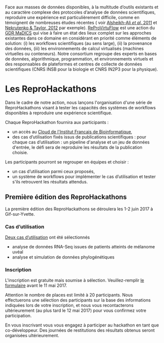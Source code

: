 Face aux masses de données disponibles, à la multitude d’outils existants et au caractère complexe des protocoles d’analyse de données scientifiques, reproduire une expérience est particulièrement difficile, comme en témoignent de nombreuses études récentes ( voir [Alsheikh-Ali *et al*. 2011](https://doi.org/10.1371%2Fjournal.pone.0024357) et [Nekrutenko & Taylor, 2012](https://doi.org/10.1038%2Fnrg3305) par exemple). [ReProVirtuFlow](https://www.madics.fr/actions/actions-en-cours/reprovirtuflow) est une action du [GDR MaDICS](https://www.madics.fr) qui vise à faire un état des lieux complet sur les approches existantes dans ce domaine en considérant en priorité comme éléments de solution: (i) les workflows scientifiques (au sens large), (ii) la provenance des données, (iii) les environnements de calcul virtualisés (machines virtuelles ou conteneurs). Notre consortium regroupe des experts en bases de données, algorithmique, programmation, et environnements virtuels et des responsables de plateformes et centres de collecte de données scientifiques (CNRS INSB pour la biologie et CNRS IN2P3 pour la physique).

# Les ReproHackathons
Dans le cadre de notre action, nous lançons l'organisation d'une série de ReproHackathons visant à tester les capacités des systèmes de workflows disponibles à reproduire une expérience scientifique. 

Chaque ReproHackathon fournira aux participants : 
* un accès au [Cloud de l'Institut Francais de Bioinformatique](http://www.france-bioinformatique.fr/fr/cloud),
* des cas d’utilisation fixés issus de publications scientifiques : pour chaque cas d’utilisation : un pipeline d'analyse et un jeu de données d'entrée, le défi sera de reproduire les résultats de la publication choisie.

Les participants pourront se regrouper en équipes et choisir :
* un cas d’utilisation parmi ceux proposés,
* un système de workflows pour implémenter le cas d’utilisation et tester s'ils retrouvent les résultats attendus.

## Première édition des ReproHackathons

La première édition des ReproHackathons se déroulera les 1-2 juin 2017 à Gif-sur-Yvette.  

### Cas d’utilisation

[Deux cas d’utilisation](hackathon_1.md) ont été sélectionnés
* analyse de données RNA-Seq issues de patients atteints de mélanome uvéal
* analyse et simulation de données phylogénétiques

### Inscription

L'inscription est gratuite mais soumise à sélection. Veuillez-remplir [le formulaire](https://www.france-bioinformatique.fr/en/evenements/reprohackathon) avant le 11 mai 2017.

Attention le nombre de places est limité à 20 participants. Nous effectuerons une sélection des participants sur la base des informations indiquées lors de votre inscription, et nous vous recontacterons ultérieurement (au plus tard le 12 mai 2017) pour vous confirmez votre participation.

En vous inscrivant vous vous engagez à participer au hackathon en tant que co-développeur. Des journées de restitutions des résultats obtenus seront organisées ultérieurement.



